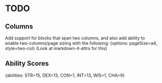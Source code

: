 # TODO

## Columns

Add support for blocks that span two columns, and also add ability to enable two-columns/page sizing with the following:
{options: pageSize=a4, style=two-col}
(Look at markdown-it-attrs for this)

## Ability Scores

{abilities: STR=15, DEX=13, CON=1, INT=13, WIS=1, CHA=9}